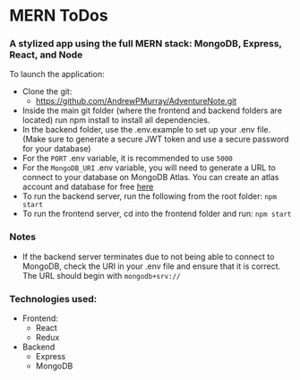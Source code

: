 # MERN ToDos

### A stylized app using the full MERN stack: MongoDB, Express, React, and Node

To launch the application:

-   Clone the git:
    -   https://github.com/AndrewPMurray/AdventureNote.git
-   Inside the main git folder (where the frontend and backend folders are located) run npm install to install all dependencies.
-   In the backend folder, use the .env.example to set up your .env file. (Make sure to generate a secure JWT token and use a secure password for your database)
-   For the `PORT` .env variable, it is recommended to use `5000`
-   For the `MongoDB_URI` .env variable, you will need to generate a URL to connect to your database on MongoDB Atlas. You can create an atlas account and database for free [here](https://www.mongodb.com/atlas/database)
-   To run the backend server, run the following from the root folder: `npm start`
-   To run the frontend server, cd into the frontend folder and run: `npm start`

### Notes

-   If the backend server terminates due to not being able to connect to MongoDB, check the URI in your .env file and ensure that it is correct. The URL should begin with `mongodb+srv://`

### Technologies used:

-   Frontend:
    -   React
    -   Redux
-   Backend
    -   Express
    -   MongoDB
